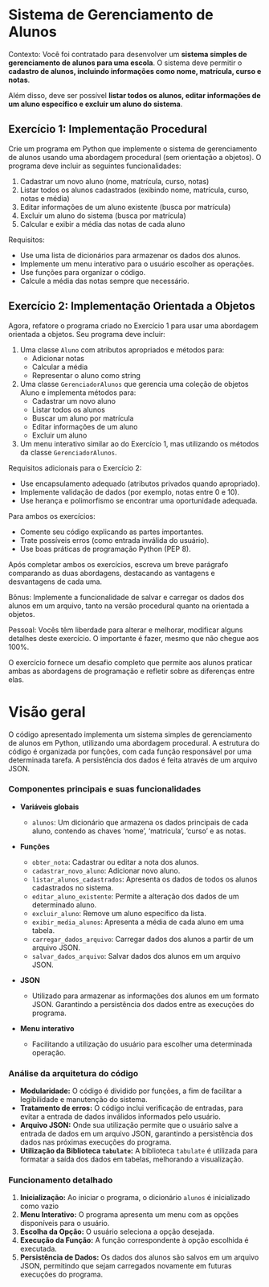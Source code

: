 # Sistema de Gerenciamento de Alunos

Contexto: Você foi contratado para desenvolver um **sistema simples de gerenciamento de alunos para uma escola**. O sistema deve permitir o **cadastro de alunos, incluindo informações como nome, matrícula, curso e notas**.

Além disso, deve ser possível **listar todos os alunos, editar informações de um aluno específico e excluir um aluno do sistema**.

## Exercício 1: Implementação Procedural

Crie um programa em Python que implemente o sistema de gerenciamento de alunos usando uma abordagem procedural (sem orientação a objetos). O programa deve incluir as seguintes funcionalidades:

1. Cadastrar um novo aluno (nome, matrícula, curso, notas)
2. Listar todos os alunos cadastrados (exibindo nome, matrícula, curso, notas e média)
3. Editar informações de um aluno existente (busca por matrícula)
4. Excluir um aluno do sistema (busca por matrícula)
5. Calcular e exibir a média das notas de cada aluno

Requisitos:

- Use uma lista de dicionários para armazenar os dados dos alunos.
- Implemente um menu interativo para o usuário escolher as operações.
- Use funções para organizar o código.
- Calcule a média das notas sempre que necessário.

## Exercício 2: Implementação Orientada a Objetos

Agora, refatore o programa criado no Exercício 1 para usar uma abordagem orientada a objetos. Seu programa deve incluir:

1. Uma classe ``Aluno`` com atributos apropriados e métodos para:
    - Adicionar notas
    - Calcular a média
    - Representar o aluno como string
2. Uma classe ``GerenciadorAlunos`` que gerencia uma coleção de objetos Aluno e implementa métodos para:
    - Cadastrar um novo aluno
    - Listar todos os alunos
    - Buscar um aluno por matrícula
    - Editar informações de um aluno
    - Excluir um aluno
3. Um menu interativo similar ao do Exercício 1, mas utilizando os métodos da classe ``GerenciadorAlunos``.

Requisitos adicionais para o Exercício 2:

- Use encapsulamento adequado (atributos privados quando apropriado).
- Implemente validação de dados (por exemplo, notas entre 0 e 10).
- Use herança e polimorfismo se encontrar uma oportunidade adequada.

Para ambos os exercícios:
        
- Comente seu código explicando as partes importantes.
- Trate possíveis erros (como entrada inválida do usuário).
- Use boas práticas de programação Python (PEP 8).

Após completar ambos os exercícios, escreva um breve parágrafo comparando as duas abordagens, destacando as vantagens e desvantagens de cada uma.

Bônus: Implemente a funcionalidade de salvar e carregar os dados dos alunos em um arquivo, tanto na versão procedural quanto na orientada a objetos.

Pessoal: Vocês têm liberdade para alterar e melhorar, modificar alguns detalhes deste exercício. O importante é fazer, mesmo que não chegue aos 100%.

O exercício fornece um desafio completo que permite aos alunos praticar ambas as abordagens de programação e refletir sobre as diferenças entre elas.

# Visão geral

O código apresentado implementa um sistema simples de gerenciamento de alunos em Python, utilizando uma abordagem procedural. A estrutura do código é organizada por funções, com cada função responsável por uma determinada tarefa. A persistência dos dados é feita através de um arquivo JSON.

### Componentes principais e suas funcionalidades

* **Variáveis globais**
  * ``alunos``:  Um dicionário que armazena os dados principais de cada aluno, contendo as chaves ‘nome’, ‘matricula’, ‘curso’ e as notas.

* **Funções**
  * ``obter_nota``: Cadastrar ou editar a nota dos alunos.
  * ``cadastrar_novo_aluno``: Adicionar novo aluno.
  * ``listar_alunos_cadastrados``: Apresenta os dados de todos os alunos cadastrados no sistema.
  * ``editar_aluno_existente``: Permite a alteração dos dados de um determinado aluno.
  * ``excluir_aluno``: Remove um aluno específico da lista.
  * ``exibir_media_alunos``: Apresenta a média de cada aluno em uma tabela.
  * ``carregar_dados_arquivo``: Carregar dados dos alunos a partir de um arquivo JSON.
  * ``salvar_dados_arquivo``: Salvar dados dos alunos em um arquivo JSON.

* **JSON**
  * Utilizado para armazenar as informações dos alunos em um formato JSON. Garantindo a persistência dos dados entre as execuções do programa.

* **Menu interativo**
  * Facilitando a utilização do usuário para escolher uma determinada operação.
 
### Análise da arquitetura do código
* **Modularidade:** O código é dividido por funções, a fim de facilitar a legibilidade e manutenção do sistema.
* **Tratamento de erros:** O código inclui verificação de entradas, para evitar a entrada de dados inválidos informados pelo usuário.
* **Arquivo JSON:** Onde sua utilização permite que o usuário salve a entrada de dados em um arquivo JSON, garantindo a persistência dos dados nas próximas execuções do programa.
* **Utilização da Biblioteca ``tabulate``:** A biblioteca ``tabulate`` é utilizada para formatar a saída dos dados em tabelas, melhorando a visualização.

### Funcionamento detalhado
1. **Inicialização:** Ao iniciar o programa, o dicionário ``alunos`` é inicializado como vazio
2. **Menu Interativo:** O programa apresenta um menu com as opções disponíveis para o usuário.
3. **Escolha da Opção:** O usuário seleciona a opção desejada.
4. **Execução da Função:** A função correspondente à opção escolhida é executada.
5. **Persistência de Dados:** Os dados dos alunos são salvos em um arquivo JSON, permitindo que sejam carregados novamente em futuras execuções do programa.
